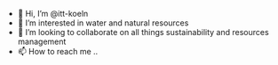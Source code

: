 - 👋 Hi, I’m @itt-koeln
- 🌱 I’m interested in water and natural resources
- 💞️ I’m looking to collaborate on all things sustainability and resources management
- 📫 How to reach me ..

<!---
itt-koeln/itt-koeln is a ✨ special ✨ repository because its `README.md` (this file) appears on your GitHub profile.
You can click the Preview link to take a look at your changes.
--->
